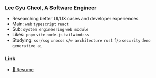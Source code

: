 ### Lee Gyu Cheol, A Software Engineer

- Researching better UI/UX cases and developer experiences.
- Main: `web` `typescript` `react`
- Sub: `system engineering` `web module`
- Likes: `pnpm` `vite` `node.js` `tailwindcss`
- Studying: `ssr/ssg` `unocss` `s/w architecture` `rust` `f/p` `security` `deno` `generative ai`

### Link

- [:bookmark_tabs: Resume](https://leegyu-portfolio.vercel.app/)
